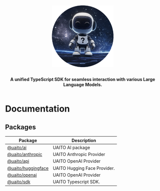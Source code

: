 <div style="display:flex; flex-direction:column; align-items:center;">
<p align="center">
  <img src="../UAITO.png" alt="UAITO Logo" width="200"/>
</p>
<p align="center">
  <strong>A unified TypeScript SDK for seamless interaction with various Large Language Models.</strong>
</p>
</div>

# Documentation

## Packages

| Package | Description |
| ------ | ------ |
| [@uaito/ai](@uaito.ai.md) | UAITO AI package |
| [@uaito/anthropic](@uaito.anthropic.md) | UAITO Anthropic Provider |
| [@uaito/api](@uaito.api.md) | UAITO OpenAI Provider |
| [@uaito/huggingface](@uaito.huggingface.md) | UAITO Hugging Face Provider. |
| [@uaito/openai](@uaito.openai.md) | UAITO OpenAI Provider |
| [@uaito/sdk](@uaito.sdk.md) | UAITO Typescript SDK. |
